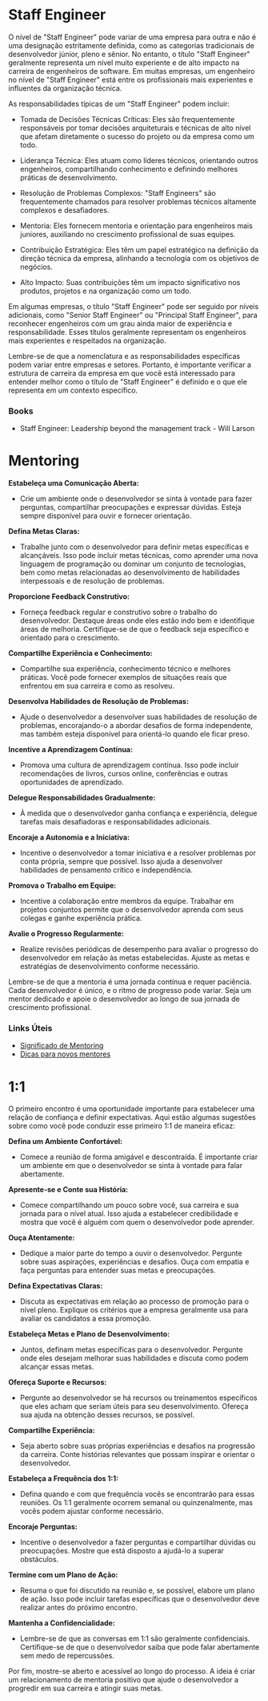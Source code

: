 # Staff Engineer

O nível de "Staff Engineer" pode variar de uma empresa para outra e não é uma designação estritamente definida, como as categorias tradicionais de desenvolvedor júnior, pleno e sênior. No entanto, o título "Staff Engineer" geralmente representa um nível muito experiente e de alto impacto na carreira de engenheiros de software. Em muitas empresas, um engenheiro no nível de "Staff Engineer" está entre os profissionais mais experientes e influentes da organização técnica.

As responsabilidades típicas de um "Staff Engineer" podem incluir:

 - Tomada de Decisões Técnicas Críticas: Eles são frequentemente responsáveis por tomar decisões arquiteturais e técnicas de alto nível que afetam diretamente o sucesso do projeto ou da empresa como um todo.

- Liderança Técnica: Eles atuam como líderes técnicos, orientando outros engenheiros, compartilhando conhecimento e definindo melhores práticas de desenvolvimento.

- Resolução de Problemas Complexos: "Staff Engineers" são frequentemente chamados para resolver problemas técnicos altamente complexos e desafiadores.

- Mentoria: Eles fornecem mentoria e orientação para engenheiros mais juniores, auxiliando no crescimento profissional de suas equipes.

- Contribuição Estratégica: Eles têm um papel estratégico na definição da direção técnica da empresa, alinhando a tecnologia com os objetivos de negócios.

- Alto Impacto: Suas contribuições têm um impacto significativo nos produtos, projetos e na organização como um todo.

Em algumas empresas, o título "Staff Engineer" pode ser seguido por níveis adicionais, como "Senior Staff Engineer" ou "Principal Staff Engineer", para reconhecer engenheiros com um grau ainda maior de experiência e responsabilidade. Esses títulos geralmente representam os engenheiros mais experientes e respeitados na organização.

Lembre-se de que a nomenclatura e as responsabilidades específicas podem variar entre empresas e setores. Portanto, é importante verificar a estrutura de carreira da empresa em que você está interessado para entender melhor como o título de "Staff Engineer" é definido e o que ele representa em um contexto específico.

### Books
- Staff Engineer: Leadership beyond the management track - Will Larson

# Mentoring

**Estabeleça uma Comunicação Aberta:**

- Crie um ambiente onde o desenvolvedor se sinta à vontade para fazer perguntas, compartilhar preocupações e expressar dúvidas. Esteja sempre disponível para ouvir e fornecer orientação.

**Defina Metas Claras:**

- Trabalhe junto com o desenvolvedor para definir metas específicas e alcançáveis. Isso pode incluir metas técnicas, como aprender uma nova linguagem de programação ou dominar um conjunto de tecnologias, bem como metas relacionadas ao desenvolvimento de habilidades interpessoais e de resolução de problemas.

**Proporcione Feedback Construtivo:**

- Forneça feedback regular e construtivo sobre o trabalho do desenvolvedor. Destaque áreas onde eles estão indo bem e identifique áreas de melhoria. Certifique-se de que o feedback seja específico e orientado para o crescimento.

**Compartilhe Experiência e Conhecimento:**

- Compartilhe sua experiência, conhecimento técnico e melhores práticas. Você pode fornecer exemplos de situações reais que enfrentou em sua carreira e como as resolveu.

**Desenvolva Habilidades de Resolução de Problemas:**

- Ajude o desenvolvedor a desenvolver suas habilidades de resolução de problemas, encorajando-o a abordar desafios de forma independente, mas também esteja disponível para orientá-lo quando ele ficar preso.

**Incentive a Aprendizagem Contínua:**

- Promova uma cultura de aprendizagem contínua. Isso pode incluir recomendações de livros, cursos online, conferências e outras oportunidades de aprendizado.

**Delegue Responsabilidades Gradualmente:**

- À medida que o desenvolvedor ganha confiança e experiência, delegue tarefas mais desafiadoras e responsabilidades adicionais.

**Encoraje a Autonomia e a Iniciativa:**

- Incentive o desenvolvedor a tomar iniciativa e a resolver problemas por conta própria, sempre que possível. Isso ajuda a desenvolver habilidades de pensamento crítico e independência.

**Promova o Trabalho em Equipe:**

- Incentive a colaboração entre membros da equipe. Trabalhar em projetos conjuntos permite que o desenvolvedor aprenda com seus colegas e ganhe experiência prática.

**Avalie o Progresso Regularmente:**

- Realize revisões periódicas de desempenho para avaliar o progresso do desenvolvedor em relação às metas estabelecidas. Ajuste as metas e estratégias de desenvolvimento conforme necessário.

Lembre-se de que a mentoria é uma jornada contínua e requer paciência. Cada desenvolvedor é único, e o ritmo de progresso pode variar. Seja um mentor dedicado e apoie o desenvolvedor ao longo de sua jornada de crescimento profissional.

### Links Úteis
 - [Significado de Mentoring](https://www.significados.com.br/mentoring/)
 - [Dicas para novos mentores](https://medium.com/trainingcenter/dicas-para-novos-as-mentores-as-9e87fa30b2b4)

# 1:1

O primeiro encontro é uma oportunidade importante para estabelecer uma relação de confiança e definir expectativas. Aqui estão algumas sugestões sobre como você pode conduzir esse primeiro 1:1 de maneira eficaz:

**Defina um Ambiente Confortável:**

- Comece a reunião de forma amigável e descontraída. É importante criar um ambiente em que o desenvolvedor se sinta à vontade para falar abertamente.

**Apresente-se e Conte sua História:**

- Comece compartilhando um pouco sobre você, sua carreira e sua jornada para o nível atual. Isso ajuda a estabelecer credibilidade e mostra que você é alguém com quem o desenvolvedor pode aprender.

**Ouça Atentamente:**

- Dedique a maior parte do tempo a ouvir o desenvolvedor. Pergunte sobre suas aspirações, experiências e desafios. Ouça com empatia e faça perguntas para entender suas metas e preocupações.

**Defina Expectativas Claras:**

- Discuta as expectativas em relação ao processo de promoção para o nível pleno. Explique os critérios que a empresa geralmente usa para avaliar os candidatos a essa promoção.

**Estabeleça Metas e Plano de Desenvolvimento:**

- Juntos, definam metas específicas para o desenvolvedor. Pergunte onde eles desejam melhorar suas habilidades e discuta como podem alcançar essas metas.

**Ofereça Suporte e Recursos:**

- Pergunte ao desenvolvedor se há recursos ou treinamentos específicos que eles acham que seriam úteis para seu desenvolvimento. Ofereça sua ajuda na obtenção desses recursos, se possível.

**Compartilhe Experiência:**

- Seja aberto sobre suas próprias experiências e desafios na progressão da carreira. Conte histórias relevantes que possam inspirar e orientar o desenvolvedor.

**Estabeleça a Frequência dos 1:1:**

- Defina quando e com que frequência vocês se encontrarão para essas reuniões. Os 1:1 geralmente ocorrem semanal ou quinzenalmente, mas vocês podem ajustar conforme necessário.

**Encoraje Perguntas:**

- Incentive o desenvolvedor a fazer perguntas e compartilhar dúvidas ou preocupações. Mostre que está disposto a ajudá-lo a superar obstáculos.

**Termine com um Plano de Ação:**

- Resuma o que foi discutido na reunião e, se possível, elabore um plano de ação. Isso pode incluir tarefas específicas que o desenvolvedor deve realizar antes do próximo encontro.

**Mantenha a Confidencialidade:**

- Lembre-se de que as conversas em 1:1 são geralmente confidenciais. Certifique-se de que o desenvolvedor saiba que pode falar abertamente sem medo de repercussões.

Por fim, mostre-se aberto e acessível ao longo do processo. A ideia é criar um relacionamento de mentoria positivo que ajude o desenvolvedor a progredir em sua carreira e atingir suas metas.
